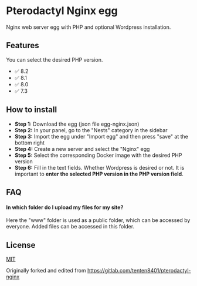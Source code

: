 
# Pterodactyl Nginx egg

Nginx web server egg with PHP and optional Wordpress installation.


## Features
You can select the desired PHP version.
- ✅ 8.2
- ✅ 8.1
- ✅ 8.0
- ✅ 7.3


## How to install
- **Step 1:** Download the egg (json file egg-nginx.json)
- **Step 2:** In your panel, go to the "Nests" category in the sidebar
- **Step 3:** Import the egg under "Import egg" and then press "save" at the bottom right
- **Step 4:** Create a new server and select the "Nginx" egg
- **Step 5:** Select the corresponding Docker image with the desired PHP version
- **Step 6:** Fill in the text fields. Whether Wordpress is desired or not. It is important to **enter the selected PHP version in the PHP version field**.
## FAQ

#### In which folder do I upload my files for my site?
Here the "www" folder is used as a public folder, which can be accessed by everyone. Added files can be accessed in this folder.

## License
[MIT](https://choosealicense.com/licenses/mit/)

Originally forked and edited from https://gitlab.com/tenten8401/pterodactyl-nginx
